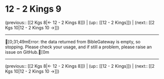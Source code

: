 # 12 - 2 Kings 9

(previous:: [[2 Kgs 8|← 12 - 2 Kings 8]]) | (up:: [[12 - 2 Kings]]) | (next:: [[2 Kgs 10|12 - 2 Kings 10 →]])

***
[0;31;49mError: the data returned from BibleGateway is empty, so stopping. Please check your usage, and if still a problem, please raise an issue on GitHub.[0m

***

(previous:: [[2 Kgs 8|← 12 - 2 Kings 8]]) | (up:: [[12 - 2 Kings]]) | (next:: [[2 Kgs 10|12 - 2 Kings 10 →]])
